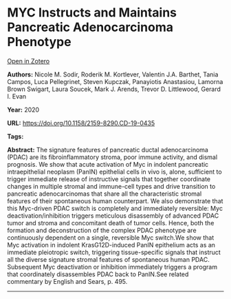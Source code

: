 # MYC Instructs and Maintains Pancreatic Adenocarcinoma Phenotype
[Open in Zotero](zotero://select/items/@SodirEtAl_2020)

**Authors:** Nicole M. Sodir, Roderik M. Kortlever, Valentin J.A. Barthet, Tania Campos, Luca Pellegrinet, Steven Kupczak, Panayiotis Anastasiou, Lamorna Brown Swigart, Laura Soucek, Mark J. Arends, Trevor D. Littlewood, Gerard I. Evan

**Year:** 2020

**URL:** https://doi.org/10.1158/2159-8290.CD-19-0435

**Tags:**

**Abstract:** The signature features of pancreatic ductal adenocarcinoma (PDAC) are its fibroinflammatory stroma, poor immune activity, and dismal prognosis. We show that acute activation of Myc in indolent pancreatic intraepithelial neoplasm (PanIN) epithelial cells in vivo is, alone, sufficient to trigger immediate release of instructive signals that together coordinate changes in multiple stromal and immune-cell types and drive transition to pancreatic adenocarcinomas that share all the characteristic stromal features of their spontaneous human counterpart. We also demonstrate that this Myc-driven PDAC switch is completely and immediately reversible: Myc deactivation/inhibition triggers meticulous disassembly of advanced PDAC tumor and stroma and concomitant death of tumor cells. Hence, both the formation and deconstruction of the complex PDAC phenotype are continuously dependent on a single, reversible Myc switch.We show that Myc activation in indolent KrasG12D-induced PanIN epithelium acts as an immediate pleiotropic switch, triggering tissue-specific signals that instruct all the diverse signature stromal features of spontaneous human PDAC. Subsequent Myc deactivation or inhibition immediately triggers a program that coordinately disassembles PDAC back to PanIN.See related commentary by English and Sears, p. 495.

---